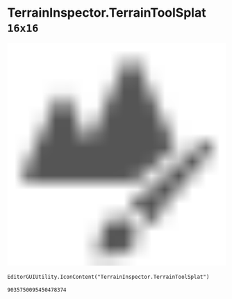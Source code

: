 # TerrainInspector.TerrainToolSplat `16x16`
<img src="/img/TerrainInspector.TerrainToolSplat.png" width=512 height=512>

``` CSharp
EditorGUIUtility.IconContent("TerrainInspector.TerrainToolSplat")
```
```
9035750095450478374
```
